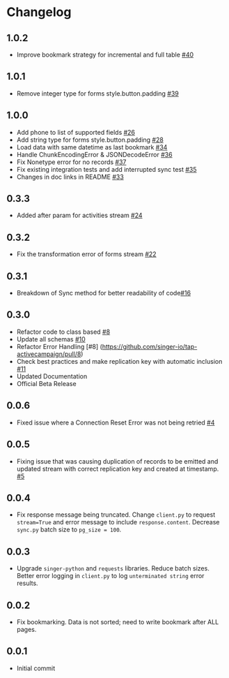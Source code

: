 # Changelog

## 1.0.2
  * Improve bookmark strategy for incremental and full table [#40](https://github.com/singer-io/tap-activecampaign/pull/40)

## 1.0.1
  * Remove integer type for forms style.button.padding [#39](https://github.com/singer-io/tap-activecampaign/pull/39)

## 1.0.0
  * Add phone to list of supported fields [#26](https://github.com/singer-io/tap-activecampaign/pull/26)
  * Add string type for forms style.button.padding [#28](https://github.com/singer-io/tap-activecampaign/pull/28)
  * Load data with same datetime as last bookmark [#34](https://github.com/singer-io/tap-activecampaign/pull/34)
  * Handle ChunkEncodingError & JSONDecodeError [#36](https://github.com/singer-io/tap-activecampaign/pull/36)
  * Fix Nonetype error for no records [#37](https://github.com/singer-io/tap-activecampaign/pull/37)
  * Fix existing integration tests and add interrupted sync test [#35](https://github.com/singer-io/tap-activecampaign/pull/35)
  * Changes in doc links in README [#33](https://github.com/singer-io/tap-activecampaign/pull/33)

## 0.3.3
  * Added after param for activities stream [#24](https://github.com/singer-io/tap-activecampaign/pull/24)

## 0.3.2
  * Fix the transformation error of forms stream [#22](https://github.com/singer-io/tap-activecampaign/pull/22)

## 0.3.1
  * Breakdown of Sync method for better readability of code[#16](https://github.com/singer-io/tap-activecampaign/pull/16)

## 0.3.0
  * Refactor code to class based [#8](https://github.com/singer-io/tap-activecampaign/pull/8)
  * Update all schemas [#10](https://github.com/singer-io/tap-activecampaign/pull/10)
  * Refactor Error Handling [#8] (https://github.com/singer-io/tap-activecampaign/pull/8)
  * Check best practices and make replication key with automatic inclusion [#11](https://github.com/singer-io/tap-activecampaign/pull/11)
  * Updated Documentation
  * Official Beta Release

## 0.0.6
  * Fixed issue where a Connection Reset Error was not being retried [#4](https://github.com/singer-io/tap-activecampaign/pull/4)

## 0.0.5
  * Fixing issue that was causing duplication of records to be emitted and updated stream with correct replication key and created at timestamp. [#5](https://github.com/singer-io/tap-activecampaign/pull/5)

## 0.0.4
  * Fix response message being truncated. Change `client.py` to request `stream=True` and error message to include `response.content`. Decrease `sync.py` batch size to `pg_size = 100`.

## 0.0.3
  * Upgrade `singer-python` and `requests` libraries. Reduce batch sizes. Better error logging in `client.py` to log `unterminated string` error results.

## 0.0.2
  * Fix bookmarking. Data is not sorted; need to write bookmark after ALL pages.

## 0.0.1
  * Initial commit
